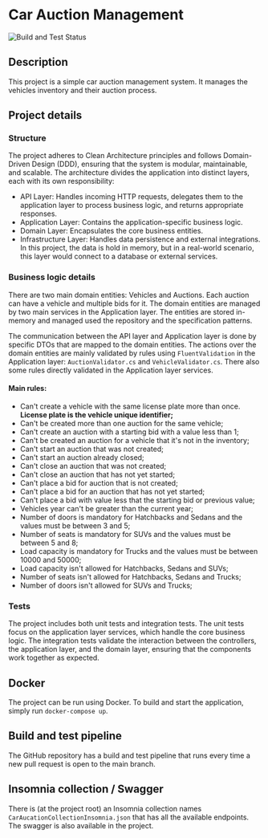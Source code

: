 # Car Auction Management

![Build and Test Status](https://github.com/franciscotcardoso/CarAuctionExercise/actions/workflows/build_and_test.yml/badge.svg)

## Description

This project is a simple car auction management system. It manages the vehicles inventory and their auction process.

## Project details

### Structure

The project adheres to Clean Architecture principles and follows Domain-Driven Design (DDD), ensuring that the system is modular,
maintainable, and scalable. The architecture divides the application into distinct layers, each with its own responsibility:

- API Layer: Handles incoming HTTP requests, delegates them to the application layer to process business logic,
and returns appropriate responses.
- Application Layer: Contains the application-specific business logic.
- Domain Layer: Encapsulates the core business entities.
- Infrastructure Layer: Handles data persistence and external integrations. In this project, the data is hold in memory,
but in a real-world scenario, this layer would connect to a database or external services.

### Business logic details

There are two main domain entities: Vehicles and Auctions. Each auction can have a vehicle and multiple bids for it.
The domain entities are managed by two main services in the Application layer. The entities are stored in-memory and
managed used the repository and the specification patterns.

The communication between the API layer and Application layer is done by specific DTOs that are mapped to the domain entities.
The actions over the domain entities are mainly validated by rules using `FluentValidation` in the Application layer: 
`AuctionValidator.cs` and `VehicleValidator.cs`. There also some rules directly validated in the Application layer services.

#### Main rules:

- Can't create a vehicle with the same license plate more than once. **License plate is the vehicle unique identifier;**
- Can't be created more than one auction for the same vehicle;
- Can't create an auction with a starting bid with a value less than 1;
- Can't be created an auction for a vehicle that it's not in the inventory;
- Can't start an auction that was not created;
- Can't start an auction already closed;
- Can't close an auction that was not created;
- Can't close an auction that has not yet started;
- Can't place a bid for auction that is not created;
- Can't place a bid for an auction that has not yet started;
- Can't place a bid with value less that the starting bid or previous value;
- Vehicles year can't be greater than the current year;
- Number of doors is mandatory for Hatchbacks and Sedans and the values must be between 3 and 5;
- Number of seats is mandatory for SUVs and the values must be between 5 and 8;
- Load capacity is mandatory for Trucks and the values must be between 10000 and 50000;
- Load capacity isn't allowed for Hatchbacks, Sedans and SUVs;
- Number of seats isn't allowed for Hatchbacks, Sedans and Trucks;
- Number of doors isn't allowed for SUVs and Trucks;

### Tests

The project includes both unit tests and integration tests. The unit tests focus on the application layer services,
which handle the core business logic. The integration tests validate the interaction between the controllers,
the application layer, and the domain layer, ensuring that the components work together as expected.

## Docker

The project can be run using Docker. To build and start the application, simply run `docker-compose up`.

## Build and test pipeline

The GitHub repository has a build and test pipeline that runs every time a new pull request is open to the main branch.

## Insomnia collection / Swagger

There is (at the project root) an Insomnia collection names `CarAucationCollectionInsomnia.json` that has all the available endpoints.
The swagger is also available in the project.


